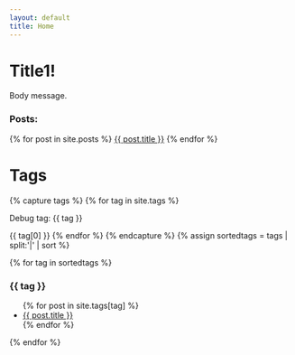 ```yaml
---
layout: default
title: Home
---
```


# Title1!

Body message.

### Posts:

{% for post in site.posts %}
<a href="{{ post.url }}/">{{ post.title }}</a>
{% endfor %}

# Tags


{% capture tags %}
  {% for tag in site.tags %}
    <p>Debug tag: {{ tag }}</p>
    {{ tag[0] }}
  {% endfor %}
{% endcapture %}
{% assign sortedtags = tags | split:'|' | sort %}

{% for tag in sortedtags %}
    <h3 id="tag_{{ tag }}">{{ tag }}</h3>
    <ul>
    {% for post in site.tags[tag] %}
        <li><a href="{{ post.url }}/">{{ post.title }}</a></li>
    {% endfor %}
    </ul>
{% endfor %}